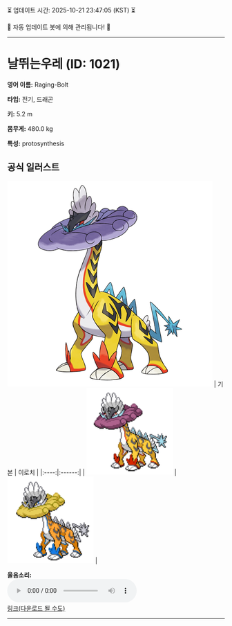 
⏳ 업데이트 시간: 2025-10-21 23:47:05 (KST) ⏳

🤖 자동 업데이트 봇에 의해 관리됩니다! 🤖

---

# 날뛰는우레 (ID: 1021)
**영어 이름:** Raging-Bolt

**타입:** 전기, 드래곤

**키:** 5.2 m

**몸무게:** 480.0 kg

**특성:** protosynthesis

## 공식 일러스트
![](https://raw.githubusercontent.com/PokeAPI/sprites/master/sprites/pokemon/other/official-artwork/1021.png)
| 기본 | 이로치 |
|:----:|:------:|
| <img src="https://raw.githubusercontent.com/PokeAPI/sprites/master/sprites/pokemon/1021.png" width="200"> | <img src="https://raw.githubusercontent.com/PokeAPI/sprites/master/sprites/pokemon/shiny/1021.png" width="200"> |

**울음소리:**<br><audio controls src="https://raw.githubusercontent.com/PokeAPI/cries/main/cries/pokemon/latest/1021.ogg"></audio><br> [링크(다운로드 될 수도)](https://raw.githubusercontent.com/PokeAPI/cries/main/cries/pokemon/latest/1021.ogg)


---
